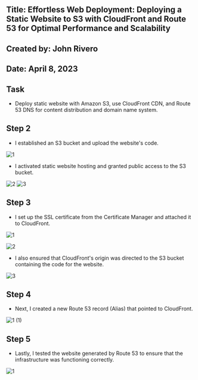 
## Title: Effortless Web Deployment: Deploying a Static Website to S3 with CloudFront and Route 53 for Optimal Performance and Scalability

## Created by: John Rivero

## Date: April 8, 2023


## Task

- Deploy static website with Amazon S3, use CloudFront CDN, and Route 53 DNS for content distribution and domain name system.



## Step 2

- I established an S3 bucket and upload the website's code.

![1](https://user-images.githubusercontent.com/81208412/230704603-b5f6a106-c56d-48b4-bfd2-1c2a730a6fa2.jpg)

- I activated static website hosting and granted public access to the S3 bucket.

![2](https://user-images.githubusercontent.com/81208412/230704646-0b4708a6-9757-4a85-8cc6-89c38673b84a.jpg)
![3](https://user-images.githubusercontent.com/81208412/230704647-67a0f56a-30ce-481e-b81f-08ed9715d5d1.jpg)



## Step 3

- I set up the SSL certificate from the Certificate Manager and attached it to CloudFront.

![1](https://user-images.githubusercontent.com/81208412/230704730-fb76568b-f335-44c2-ae6c-55c44c107d03.jpg)

![2](https://user-images.githubusercontent.com/81208412/230704858-0e1b24c4-e7b3-4afa-85b3-0782c0dffffb.jpg)

- I also ensured that CloudFront's origin was directed to the S3 bucket containing the code for the website.

![3](https://user-images.githubusercontent.com/81208412/230704900-ca834b50-e910-4f3d-b18f-5b1c55ca23be.jpg)



## Step 4

- Next, I created a new Route 53 record (Alias) that pointed to CloudFront.

![1 (1)](https://user-images.githubusercontent.com/81208412/230704994-fc87c39d-b57d-43f5-b055-0e9cf8fd81dc.jpg)



## Step 5

- Lastly, I tested the website generated by Route 53 to ensure that the infrastructure was functioning correctly.

![1](https://user-images.githubusercontent.com/81208412/230705214-c0befaeb-7769-4adb-8e9f-028c2b57b93d.jpg)












